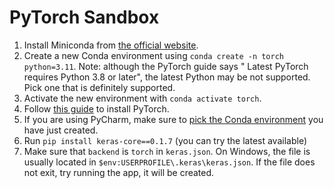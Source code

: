 # PyTorch Sandbox

1. Install Miniconda from [the official website](https://docs.conda.io/projects/miniconda/en/latest/).
2. Create a new Conda environment using `conda create -n torch python=3.11`. Note: although the PyTorch guide says "
   Latest PyTorch requires Python 3.8 or later", the latest Python may be not supported. Pick one that is definitely
   supported.
3. Activate the new environment with `conda activate torch`.
4. Follow [this guide](https://pytorch.org/get-started/locally/) to install PyTorch.
5. If you are using PyCharm, make sure to [pick the Conda environment](https://stackoverflow.com/a/46133678/1862286) you
   have just created.
6. Run `pip install keras-core==0.1.7` (you can try the latest available)
7. Make sure that `backend` is `torch` in `keras.json`. On Windows, the file is usually located
   in `$env:USERPROFILE\.keras\keras.json`. If the file does not exit, try running the app, it will be created.
